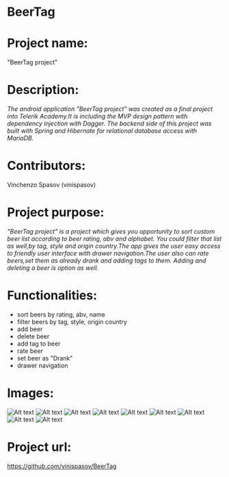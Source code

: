 # BeerTag

**<h1>Project name:</h1>** "BeerTag project"

**<h1>Description:</h1>**
 
 *The android application "BeerTag project" was created as a final project into Telerik Academy.It is including
 the MVP design pattern with dependency injection with Dagger. The backend side of this project was built with Spring 
 and Hibernate for relational database access with MariaDB.*

**<h1>Contributors:</h1>**

Vinchenzo Spasov (vinispasov)

**<h1>Project purpose:</h1>**

*"BeerTag project" is a project which gives you opportunity to sort custom beer list according to beer rating, abv and alphabet.
You could filter that list as well,by tag, style and origin country.The app gives the user easy access to friendly user interface 
with drawer navigation.The user also can rate beers,set them as already drank and adding tags to them.
Adding and deleting a beer is option as well.*

**<h1>Functionalities:</h1>**

- sort beers by rating, abv, name
- filter beers by tag, style, origin country
- add beer
- delete beer
- add tag to beer
- rate beer
- set beer as "Drank"
- drawer navigation


**<h1>Images: </h1>**

![Alt text](https://github.com/vinispasov/BeerTag/blob/master/Screenshots/picture1.png)
![Alt text](https://github.com/vinispasov/BeerTag/blob/master/Screenshots/picture2.png)
![Alt text](https://github.com/vinispasov/BeerTag/blob/master/Screenshots/picture3.png)
![Alt text](https://github.com/vinispasov/BeerTag/blob/master/Screenshots/picture4.png)
![Alt text](https://github.com/vinispasov/BeerTag/blob/master/Screenshots/picture5.png)
![Alt text](https://github.com/vinispasov/BeerTag/blob/master/Screenshots/picture6.png)
![Alt text](https://github.com/vinispasov/BeerTag/blob/master/Screenshots/picture7.png)
![Alt text](https://github.com/vinispasov/BeerTag/blob/master/Screenshots/picture8.png)
![Alt text](https://github.com/vinispasov/BeerTag/blob/master/Screenshots/picture9.png)

**<h1>Project url:</h1>** https://github.com/vinispasov/BeerTag

